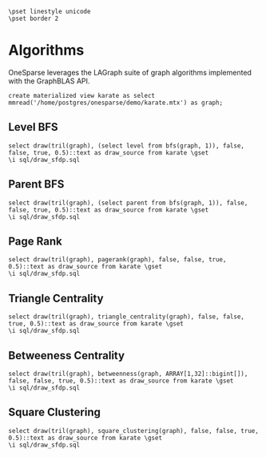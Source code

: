 ```
\pset linestyle unicode
\pset border 2
```
# Algorithms

OneSparse leverages the LAGraph suite of graph algorithms
implemented with the GraphBLAS API.

```
create materialized view karate as select mmread('/home/postgres/onesparse/demo/karate.mtx') as graph;
```

## Level BFS

```
select draw(tril(graph), (select level from bfs(graph, 1)), false, false, true, 0.5)::text as draw_source from karate \gset
\i sql/draw_sfdp.sql
```


## Parent BFS

```
select draw(tril(graph), (select parent from bfs(graph, 1)), false, false, true, 0.5)::text as draw_source from karate \gset
\i sql/draw_sfdp.sql
```


## Page Rank

```
select draw(tril(graph), pagerank(graph), false, false, true, 0.5)::text as draw_source from karate \gset
\i sql/draw_sfdp.sql
```


## Triangle Centrality

```
select draw(tril(graph), triangle_centrality(graph), false, false, true, 0.5)::text as draw_source from karate \gset
\i sql/draw_sfdp.sql
```

## Betweeness Centrality

```
select draw(tril(graph), betweenness(graph, ARRAY[1,32]::bigint[]), false, false, true, 0.5)::text as draw_source from karate \gset
\i sql/draw_sfdp.sql
```


## Square Clustering

```
select draw(tril(graph), square_clustering(graph), false, false, true, 0.5)::text as draw_source from karate \gset
\i sql/draw_sfdp.sql
```